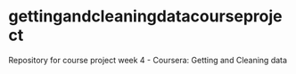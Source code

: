 # gettingandcleaningdatacourseproject
Repository for course project week 4 - Coursera: Getting and Cleaning data
